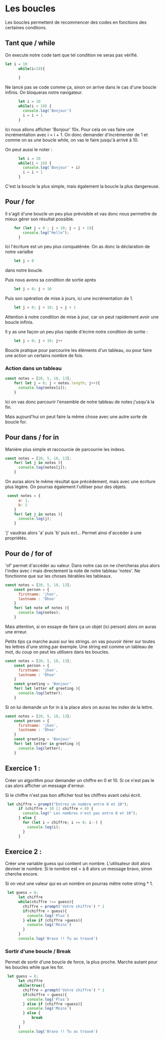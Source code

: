 # Les boucles

Les boucles permettent de recommencer des codes en fonctions des certaines condtions. 

## Tant que / while

On execute notre code tant que tel condition ne seras pas vérifié. 

```js
let i = 10 
      while(i<10){
        
      }
```
Ne lancé pas se code comme ça, sinon on arrive dans le cas d'une boucle infinis. On bloqueras notre navigateur. 

```js
      let i = 10 
      while(i < 10) {
        console.log('Bonjour')
        i = i + 1
      }
```

Ici nous allons afficher 'Bonjour' 10x. 
Pour cela on vas faire une incrémentation avec 
i = i + 1. On donc demander d'incrémenter de 1 
et comme on as une boucle while, on vas le faire jusqu'à arrivé à 10. 

On peut aussi le noter :
```js
      let i = 10 
      while(i < 10) {
        console.log('Bonjour' + i)
        i = i + 1
      }
```

C'est la boucle la plus simple, mais également la boucle la plus dangereuse. 

## Pour / for

Il s'agit d'une boucle un peu plus prévisible et vas donc nous permettre de mieux gérer son résultat possible. 

```js
    for (let j = 0 ; j < 10; j = j + 1){
        console.log("Hello");
      }
```

Ici l'écriture est un peu plus conquaténée. 
On as donc la déclaration de notre varialbe 
```js
    let j = 0
```
dans notre boucle. 

Puis nous avons sa condition de sortie après


```js
    let j = 0; j < 10
```

Puis son opération de mise à jours, ici une incrémentation de 1. 

```js
    let j = 0; j < 10; j = j + 1
```

Attention à notre condition de mise à jour, car on peut rapidement avoir une boucle infinis. 

Il y as une façon un peu plus rapide d'écrire notre condition de sortie : 

```js
    let j = 0; j < 10; j++
```

Boucle pratique pour parcourire les éléments d'un tableau, ou pour faire une action un certains nombre de fois. 

### Action dans un tableau

```js
const notes = [20, 5, 18, 13];
    for( let j = 0; j < notes.length; j++){
      console.log(notes[i]);
    }
```

Ici on vas donc parcourir l'ensemble de notre tableau de notes j'usqu'à la fin. 

Mais aujourd'hui on peut faire la même chose avec une autre sorte de boucle for. 


## Pour dans / for in

Manière plus simple et raccourcie de parcourire les indexs. 

```js
const notes = [20, 5, 18, 13];
    for( let j in notes ){
      console.log(notes[j]);
    }
```
On auras alors le même résultat que précédement, mais avec une écriture plus légère. 
On pourras également l'utiliser pour des objets. 

```js
 const notes = {
      a: 1,
      b: 2
    }
    for( let j in notes ){
      console.log(j);
    }
```
'j' vaudras alors 'a' puis 'b' puis ect... Permet ainsi d'accéder à une propriétés. 

## Pour de / for of

'of' permet d'accéder au valeur. Dans notre cas on ne chercheras plus alors l'index avec i mais directement la note de notre tableau 'notes'. 
Ne fonctionne que sur les choses itérables les tableaux. 

```js
const notes = [20, 5, 18, 13];
    const person = {
      firstname: 'jhon',
      lastname : 'Dhoe'
    }
    for( let note of notes ){
      console.log(notes);
    }
```

Mais attention, si on essaye de faire ça un objet (ici person) alors on auras une erreur.

Petits tips ça marche aussi sur les strings. 
on vas pouvoir itérer sur toutes les lettres d'une string par éxemple. 
Une string est comme un tableau de mot, du coup on peut les utilisers dans les boucles. 

```js
const notes = [20, 5, 18, 13];
    const person = {
      firstname: 'jhon',
      lastname : 'Dhoe'
    }
    const greeting = 'Bonjour'
    for( let letter of greeting ){
      console.log(letter);
    }
```

Si on lui demande un for in à la place alors on auras les index de la lettre. 


```js
const notes = [20, 5, 18, 13];
    const person = {
      firstname: 'jhon',
      lastname : 'Dhoe'
    }
    const greeting = 'Bonjour'
    for( let letter in greeting ){
      console.log(letter);
    }
```


## Exercice 1 : 

Créer un algorithm pour demander un chiffre en 0 et 10. 
Si ce n'est pas le cas alors afficher un message d'erreur. 

Si le chiffre n'est pas bon afficher tout les chiffres avant celui écrit. 

```js
 let chiffre = prompt("Entrez un nombre entre 0 et 10");
      if (chiffre > 10 || chiffre < 0) {
        console.log(" Les nombres n'est pas entre 0 et 10");
      } else {
        for (let i = chiffre; i >= 0; i--) {
          console.log(i);
        }
      }
```

## Exercice 2 :

Créer une variable guess qui contient un nombre. L'utilisateur doit alors deviner le nombre. Si le nombre est = à 8 alors un message bravo, sinon cherche encore. 

Si on veut une valeur qui es un nombre on pourras mêtre notre string * 1. 

```js
 let guess = 8; 
      let chiffre
      while(chiffre !== guess){
        chiffre = prompt('Votre chiffre') * 1
        if(chiffre < guess){
          console.log('Plus')
        } else if (chiffre >guess){
          console.log('Moins')
        }
      }
      console.log('Bravo !! Tu as trouvé')
```

### Sortir d'une boucle / Break

Permet de sortir d'une boucle de force, la plus proche. 
Marche autant pour les boucles while que les for. 

```js
 let guess = 8; 
      let chiffre
      while(true){
        chiffre = prompt('Votre chiffre') * 1
        if(chiffre < guess){
          console.log('Plus')
        } else if (chiffre >guess){
          console.log('Moins')
        } else {
            break
        }
      }
      console.log('Bravo !! Tu as trouvé')
```
